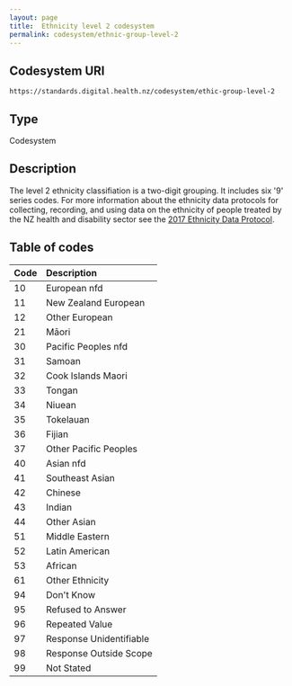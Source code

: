 ```yaml
---
layout: page
title:  Ethnicity level 2 codesystem
permalink: codesystem/ethnic-group-level-2
---
```

Codesystem URI
---------------
```````````````````````````````````````````````````````
https://standards.digital.health.nz/codesystem/ethic-group-level-2
```````````````````````````````````````````````````````

Type
----
Codesystem

Description
-----------
The level 2 ethnicity classifiation is a two-digit grouping. It includes six '9' series codes. For more information about the ethnicity data protocols for collecting, recording, and using data on the ethnicity of people treated by the NZ health and disability sector see the [2017 Ethnicity Data Protocol](https://www.health.govt.nz/publication/hiso-100012017-ethnicity-data-protocols).

Table of codes
-----------

| Code | Description |
| :--- | :--- |
|	10	|	European nfd	|
|	11	|	New Zealand European	|
|	12	|	Other European	|
|	21	|	Māori	|
|	30	|	Pacific Peoples nfd	|
|	31	|	Samoan	|
|	32	|	Cook Islands Maori	|
|	33	|	Tongan	|
|	34	|	Niuean	|
|	35	|	Tokelauan	|
|	36	|	Fijian	|
|	37	|	Other Pacific Peoples	|
|	40	|	Asian nfd	|
|	41	|	Southeast Asian	|
|	42	|	Chinese	|
|	43	|	Indian	|
|	44	|	Other Asian	|
|	51	|	Middle Eastern	|
|	52	|	Latin American	|
|	53	|	African	|
|	61	|	Other Ethnicity	|
|	94	|	Don't Know	|
|	95	|	Refused to Answer	|
|	96	|	Repeated Value	|
|	97	|	Response Unidentifiable	|
|	98	|	Response Outside Scope	|
|	99	|	Not Stated	|
